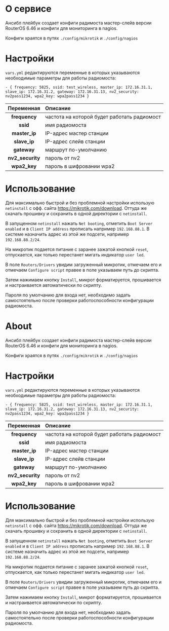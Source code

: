 # О сервисе
Ансибл плейбук создает конфиги радимоста мастер-слейв версии RouterOS 6.46 и конфиги для мониторинга в nagios.


Конфиги храятся в путях `./config/mikrotik` и `./config/nagios`

# Настройки
`vars.yml` редактируются переменные в которых указываются необходимые параметры для работы радиомоста:

```
- { frequency: 5825, ssid: test_wireless, master_ip: 172.16.31.1, slave_ip: 172.16.31.2, gateway: 172.16.31.13, nv2_security: nv2pass1234, wpa2_key: wpa2pass1234 }
```

Переменная | Описание 
:---:| :--- 
**frequency** | частота на которой будет работать радиомост
**ssid** | имя радиомоста
**master_ip** | IP-адрес мастер станции
**slave_ip** | IP-адрес слейв станции
**gateway** | маршрут по-умолчанию
**nv2_security** | пароль от nv2
**wpa2_key** | пароль в шифровании wpa2


# Использование
Для максимально быстрой и без проблемной  настройки использую `netinstall` c офф. сайта https://mikrotik.com/download. Оттуда же скачать прошивку и сохранить в одной директории с `netinstall`. 

В запущенном `netinstall` нажать `Net booting`, отметить `Boot Server enabled` и в `Client IP address` прописать например `192.168.88.1`. В системе назначить адрес из этой же подсети, например `192.168.88.2/24`.


На микротик подается питание с заранее зажатой кнопкой `reset`, отпускается, как только перестанет мигать индикатор `user led`. 


В поле `Routers/Drivers` увидим загруженный микротик, отмечаем его и отмечаем `Configure script` правее в поле указываем путь до скрипта. 

Затем нажимаем кнопку `Install`, микрот форматируется, прошивается и настраивается автоматически по скрипту. 


Пароля по умолчанию для входа нет, необходимо задать самостоятельно после проверки работоспособности конфигурации радиомоста.
# About
Ансибл плейбук создает конфиги радимоста мастер-слейв версии RouterOS 6.46 и конфиги для мониторинга в nagios.


Конфиги храятся в путях `./config/mikrotik` и `./config/nagios`

# Настройки
`vars.yml` редактируются переменные в которых указываются необходимые параметры для работы радиомоста:

```
- { frequency: 5825, ssid: test_wireless, master_ip: 172.16.31.1, slave_ip: 172.16.31.2, gateway: 172.16.31.13, nv2_security: nv2pass1234, wpa2_key: wpa2pass1234 }
```

Переменная | Описание 
:---:| :--- 
**frequency** | частота на которой будет работать радиомост
**ssid** | имя радиомоста
**master_ip** | IP-адрес мастер станции
**slave_ip** | IP-адрес слейв станции
**gateway** | маршрут по-умолчанию
**nv2_security** | пароль от nv2
**wpa2_key** | пароль в шифровании wpa2


# Использование
Для максимально быстрой и без проблемной  настройки использую `netinstall` c офф. сайта https://mikrotik.com/download. Оттуда же скачать прошивку и сохранить в одной директории с `netinstall`. 

В запущенном `netinstall` нажать `Net booting`, отметить `Boot Server enabled` и в `Client IP address` прописать например `192.168.88.1`. В системе назначить адрес из этой же подсети, например `192.168.88.2/24`.


На микротик подается питание с заранее зажатой кнопкой `reset`, отпускается, как только перестанет мигать индикатор `user led`. 


В поле `Routers/Drivers` увидим загруженный микротик, отмечаем его и отмечаем `Configure script` правее в поле указываем путь до скрипта. 

Затем нажимаем кнопку `Install`, микрот форматируется, прошивается и настраивается автоматически по скрипту. 


Пароля по умолчанию для входа нет, необходимо задать самостоятельно после проверки работоспособности конфигурации радиомоста.
